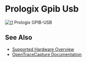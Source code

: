 # Prologix Gpib Usb

[![\1](../../assets/hardware/general/\2)](./File:Prologix-usb.png.html)
[](./File:Prologix-usb.png.html "Enlarge")
Prologix GPIB-USB

## See Also
- [Supported Hardware Overview](../supported-hardware.md)
- [OpenTraceCapture Documentation](../../opentracecapture/overview.md)
